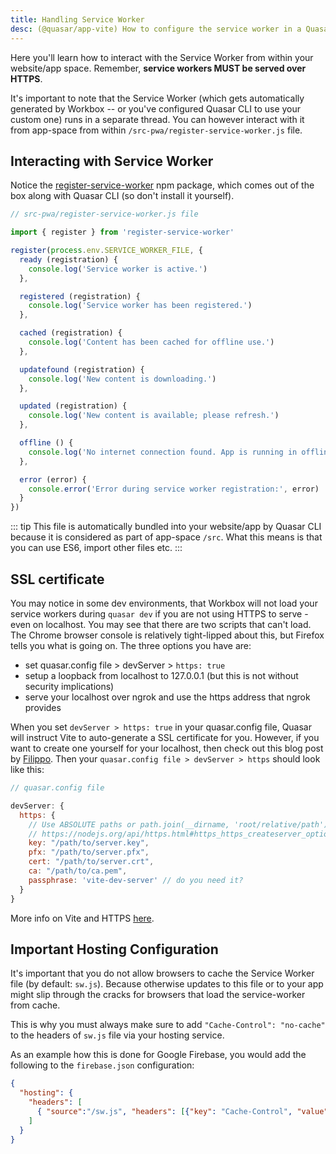 ```yaml
---
title: Handling Service Worker
desc: (@quasar/app-vite) How to configure the service worker in a Quasar Progressive Web App.
---
```

Here you'll learn how to interact with the Service Worker from within your website/app space. Remember, **service workers MUST be served over HTTPS**.

It's important to note that the Service Worker (which gets automatically generated by Workbox -- or you've configured Quasar CLI to use your custom one) runs in a separate thread. You can however interact with it from app-space from within `/src-pwa/register-service-worker.js` file.

## Interacting with Service Worker

Notice the [register-service-worker](https://github.com/yyx990803/register-service-worker) npm package, which comes out of the box along with Quasar CLI (so don't install it yourself).

```js
// src-pwa/register-service-worker.js file

import { register } from 'register-service-worker'

register(process.env.SERVICE_WORKER_FILE, {
  ready (registration) {
    console.log('Service worker is active.')
  },

  registered (registration) {
    console.log('Service worker has been registered.')
  },

  cached (registration) {
    console.log('Content has been cached for offline use.')
  },

  updatefound (registration) {
    console.log('New content is downloading.')
  },

  updated (registration) {
    console.log('New content is available; please refresh.')
  },

  offline () {
    console.log('No internet connection found. App is running in offline mode.')
  },

  error (error) {
    console.error('Error during service worker registration:', error)
  }
})
```

::: tip
This file is automatically bundled into your website/app by Quasar CLI because it is considered as part of app-space `/src`. What this means is that you can use ES6, import other files etc.
:::

## SSL certificate

You may notice in some dev environments, that Workbox will not load your service workers during `quasar dev` if you are not using HTTPS to serve - even on localhost. You may see that there are two scripts that can't load. The Chrome browser console is relatively tight-lipped about this, but Firefox tells you what is going on. The three options you have are:
 - set quasar.config file > devServer > `https: true`
 - setup a loopback from localhost to 127.0.0.1 (but this is not without security implications)
 - serve your localhost over ngrok and use the https address that ngrok provides

When you set `devServer > https: true` in your quasar.config file, Quasar will instruct Vite to auto-generate a SSL certificate for you. However, if you want to create one yourself for your localhost, then check out this blog post by [Filippo](https://blog.filippo.io/mkcert-valid-https-certificates-for-localhost/). Then your `quasar.config file > devServer > https` should look like this:

```js
// quasar.config file

devServer: {
  https: {
    // Use ABSOLUTE paths or path.join(__dirname, 'root/relative/path')
    // https://nodejs.org/api/https.html#https_https_createserver_options_requestlistener
    key: "/path/to/server.key",
    pfx: "/path/to/server.pfx",
    cert: "/path/to/server.crt",
    ca: "/path/to/ca.pem",
    passphrase: 'vite-dev-server' // do you need it?
  }
}
```

More info on Vite and HTTPS [here](https://vitejs.dev/config/#server-https).

## Important Hosting Configuration

It's important that you do not allow browsers to cache the Service Worker file (by default: `sw.js`). Because otherwise updates to this file or to your app might slip through the cracks for browsers that load the service-worker from cache.

This is why you must always make sure to add `"Cache-Control": "no-cache"` to the headers of `sw.js` file via your hosting service.

As an example how this is done for Google Firebase, you would add the following to the `firebase.json` configuration:

```json
{
  "hosting": {
    "headers": [
      { "source":"/sw.js", "headers": [{"key": "Cache-Control", "value": "no-cache"}] }
    ]
  }
}
```
